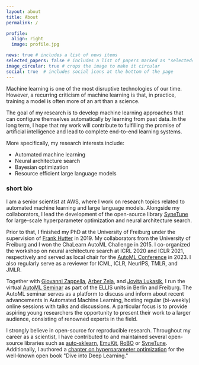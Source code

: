 ```yaml
---
layout: about
title: About
permalink: /

profile:
  align: right
  image: profile.jpg

news: true # includes a list of news items
selected_papers: false # includes a list of papers marked as "selected={true}"
image_circular: true # crops the image to make it circular
social: true  # includes social icons at the bottom of the page
---
```


Machine learning is one of the most disruptive technologies of our time. However, a recurring criticism of machine learning is that, in practice, training a model is often more of an art than a science.

The goal of my research is to develop machine learning approaches that can configure themselves automatically by learning from past data. In the long term, I hope that my work will contribute to fulfilling the promise of artificial intelligence and lead to complete end-to-end learning systems.

More specifically, my research interests include:
 - Automated machine learning
 - Neural architecture search
 - Bayesian optimization
 - Resource efficient large language models



### short bio

I am a senior scientist at AWS, where I work on research topics related to automated machine learning and large language models.
Alongside my collaborators, I lead the development of the open-source library [SyneTune](https://github.com/awslabs/syne-tune) for large-scale hyperparameter optimization and neural architecture search.
 
Prior to that, I finished my PhD at the University of Freiburg under the supervision of [Frank Hutter](http://ml.informatik.uni-freiburg.de/people/hutter/) in 2019. My collaborators from the University of Freiburg and I won the ChaLearn AutoML Challenge in 2015. I co-organized the workshop on neural architecture search at ICRL 2020 and ICLR 2021, respectively and served as local chair for the [AutoML Conference](https://2023.automl.cc/) in 2023. I also regularly serve as a reviewer for ICML, ICLR, NeurIPS, TMLR, and JMLR.


Together with [Giovanni Zappella](https://giovannizappella.github.io/), [Arber Zela](https://ml.informatik.uni-freiburg.de/people/zela/), and [Jovita Lukasik](https://jovitalukasik.github.io/), I run the virtual [AutoML Seminar](https://automl-seminars.github.io/) as part of the ELLIS units in Berlin and Freiburg. 
The AutoML seminar serves as a platform to discuss and inform about recent advancements in Automated Machine Learning, hosting regular (bi-weekly) online sessions with talks and discussions. A particular focus is to provide aspiring young researchers the opportunity to present their work to a larger audience, consisting of renowned experts in the field.


I strongly believe in open-source for reproducible research. Throughout my career as a scientist, I have contributed to and maintained several open-source libraries such as [auto-sklearn](https://github.com/automl/auto-sklearn), [EmuKit](https://github.com/amzn/emukit), [RoBO](https://github.com/automl/RoBO) or [SyneTune](https://github.com/awslabs/syne-tune). Additionally, I authored a [chapter on hyperparameter optimization](https://d2l.ai/chapter_hyperparameter-optimization/) for the well-known open book "Dive into Deep Learning." 
